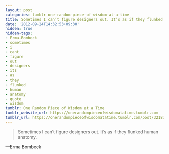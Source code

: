 ```yaml
---
layout: post
categories: tumblr one-random-piece-of-wisdom-at-a-time
title: Sometimes I can’t figure designers out. It’s as if they flunked human anatomy.
date: '2012-09-24T14:32:53+09:30'
hidden: true
hidden-tags:
- Erma-Bombeck
- sometimes
- i
- cant
- figure
- out
- designers
- its
- as
- they
- flunked
- human
- anatomy
- quote
- wisdom
tumblr: One Random Piece of Wisdom at a Time
tumblr_website_url: https://onerandompieceofwisdomatatime.tumblr.com
tumblr_url: https://onerandompieceofwisdomatatime.tumblr.com/post/32183115115/sometimes-i-cant-figure-designers-out-its-as-if
---
```

> Sometimes I can’t figure designers out. It’s as if they flunked human anatomy.

—Erma Bombeck
